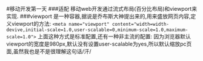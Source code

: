 #移动开发第一天
###适配
移动web开发通过流式布局(百分比布局)和viewport来实现.
###viewport
是一种容器,据说是乔布斯大神提出来的,用来盛放网页内容,定义viewport的方法:
`<meta name="viewport" content="width=width-devive,initial-scale=1.0,user-scalable=0,minimum-scale=1.0,maximum-scale=1.0">`
上面这种方式是标准配置,还有一种非主流的配置:
因为浏览器默认viewport的宽度是980px,默认没有设置user-scalable为yes,所以默认缩放pc页面,虽然我也是不是很理解这句话/汗/